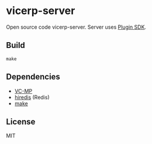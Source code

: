 # vicerp-server
Open source code vicerp-server. Server uses [Plugin SDK](https://forum.vc-mp.org/?topic=13.0).

## Build
    make

## Dependencies
* [VC-MP](https://vc-mp.org/)
* [hiredis](https://redis.io/) (Redis)
* [make](https://www.gnu.org/software/make/)

## License
MIT
